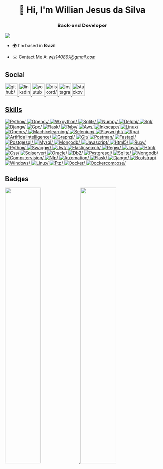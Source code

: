 <h1 align="center">👋 Hi, I'm Willian Jesus da Silva</h1>

<h3 align="center"> Back-end Developer</h3>

<img src="https://komarev.com/ghpvc/?username=willianjesusdasilva&theme=oldie"/>


 - 🌍 I'm based in **Brazil**

- ✉️ Contact Me At *<u><a href=mailto:wjs140897@gmail.com target="_blank">wjs140897@gmail.com</a></u>*



<h2>Social</h2>
<a href="https://www.github.com/Willianjesusdasilva" target="_blank" ><img src="https://res.cloudinary.com/dreamlist/image/upload/v1676730434/ease-prof/social/github-tile_gsrozh.svg" height="40" width="40" alt=github/>
<a href="https://www.linkedin.com/in/willian-jesus-da-silva/" target="_blank" ><img src="https://res.cloudinary.com/dreamlist/image/upload/v1676730564/ease-prof/social/linkedin-tile_jaz1sv.svg" height="40" width="40" alt=linkedin/>
<a href="https://www.youtube.com/c//UCezLZ-Zs-I-e-B-X6KPafNA" target="_blank" ><img src="https://res.cloudinary.com/dreamlist/image/upload/v1676730621/ease-prof/social/youtube-icon_dzg0aj.svg" height="40" width="40" alt=youtube/>
<a href="https://discord.com/users/willianjesus" target="_blank" ><img src="https://res.cloudinary.com/dreamlist/image/upload/v1676730718/ease-prof/social/discord-icon-svgrepo-com_wuyhta.svg" height="40" width="40" alt=discord/>
<a href="http://www.instagram.com/williansilva.py" target="_blank" ><img src="https://res.cloudinary.com/dreamlist/image/upload/v1676730747/ease-prof/social/instagram-icon_awmjo1.svg" height="40" width="40" alt=instagram/>
<a href="https://www.stackoverflow.com/users/9654309/willian-jesus-da-silva" target="_blank" ><img src="https://res.cloudinary.com/dreamlist/image/upload/v1676731089/ease-prof/social/stackoverflow-tile_h07xxl.svg" height="40" width="40" alt=stackoverflow/>

<h2>Skills</h2>
<img src="https://img.shields.io/badge/python-%23323330.svg?style=for-the-badge&logo=python&logoColor=white" alt=Python/>
<img src="https://img.shields.io/badge/opencv-%23323330.svg?style=for-the-badge&logo=opencv&logoColor=white" alt=Opencv/>
<img src="https://img.shields.io/badge/wxpython-%23323330.svg?style=for-the-badge&logo=wxpython&logoColor=white" alt=Wxpython/>
<img src="https://img.shields.io/badge/sqlite-%23323330.svg?style=for-the-badge&logo=sqlite&logoColor=white" alt=Sqlite/>
<img src="https://img.shields.io/badge/numpy-%23323330.svg?style=for-the-badge&logo=numpy&logoColor=white" alt=Numpy/>
<img src="https://img.shields.io/badge/delphi-%23323330.svg?style=for-the-badge&logo=delphi&logoColor=white" alt=Delphi/>
<img src="https://img.shields.io/badge/sql-%23323330.svg?style=for-the-badge&logo=sql&logoColor=white" alt=Sql/>
<img src="https://img.shields.io/badge/django-%23323330.svg?style=for-the-badge&logo=django&logoColor=white" alt=Django/>
<img src="https://img.shields.io/badge/gpc-%23323330.svg?style=for-the-badge&logo=gpc&logoColor=white" alt=Gpc/>
<img src="https://img.shields.io/badge/flask-%23323330.svg?style=for-the-badge&logo=flask&logoColor=white" alt=Flask/>
<img src="https://img.shields.io/badge/ruby-%23323330.svg?style=for-the-badge&logo=ruby&logoColor=white" alt=Ruby/>
<img src="https://img.shields.io/badge/aws-%23323330.svg?style=for-the-badge&logo=aws&logoColor=white" alt=Aws/>
<img src="https://img.shields.io/badge/inkscape-%23323330.svg?style=for-the-badge&logo=inkscape&logoColor=white" alt=Inkscape/>
<img src="https://img.shields.io/badge/linux-%23323330.svg?style=for-the-badge&logo=linux&logoColor=white" alt=Linux/>
<img src="https://img.shields.io/badge/opencv-%23323330.svg?style=for-the-badge&logo=opencv&logoColor=white" alt=Opencv/>
<img src="https://img.shields.io/badge/machinelearning-%23323330.svg?style=for-the-badge&logo=machinelearning&logoColor=white" alt=Machinelearning/>
<img src="https://img.shields.io/badge/selenium-%23323330.svg?style=for-the-badge&logo=selenium&logoColor=white" alt=Selenium/>
<img src="https://img.shields.io/badge/playwright-%23323330.svg?style=for-the-badge&logo=playwright&logoColor=white" alt=Playwright/>
<img src="https://img.shields.io/badge/rpa-%23323330.svg?style=for-the-badge&logo=rpa&logoColor=white" alt=Rpa/>
<img src="https://img.shields.io/badge/artificialintelligence-%23323330.svg?style=for-the-badge&logo=artificialintelligence&logoColor=white" alt=Artificialintelligence/>
<img src="https://img.shields.io/badge/graphql-%23323330.svg?style=for-the-badge&logo=graphql&logoColor=white" alt=Graphql/>
<img src="https://img.shields.io/badge/git-%23323330.svg?style=for-the-badge&logo=git&logoColor=white" alt=Git/>
<img src="https://img.shields.io/badge/postman-%23323330.svg?style=for-the-badge&logo=postman&logoColor=white" alt=Postman/>
<img src="https://img.shields.io/badge/fastapi-%23323330.svg?style=for-the-badge&logo=fastapi&logoColor=white" alt=Fastapi/>
<img src="https://img.shields.io/badge/postgresql-%23323330.svg?style=for-the-badge&logo=postgresql&logoColor=white" alt=Postgresql/>
<img src="https://img.shields.io/badge/mysql-%23323330.svg?style=for-the-badge&logo=mysql&logoColor=white" alt=Mysql/>
<img src="https://img.shields.io/badge/mongodb-%23323330.svg?style=for-the-badge&logo=mongodb&logoColor=white" alt=Mongodb/>
<img src="https://img.shields.io/badge/javascript-%23323330.svg?style=for-the-badge&logo=javascript&logoColor=white" alt=Javascript/>
<img src="https://img.shields.io/badge/html5-%23323330.svg?style=for-the-badge&logo=html5&logoColor=white" alt=Html5/>
<img src="https://img.shields.io/badge/ruby-%23323330.svg?style=for-the-badge&logo=ruby&logoColor=white" alt=Ruby/>
<img src="https://img.shields.io/badge/python-%23323330.svg?style=for-the-badge&logo=python&logoColor=white" alt=Python/>
<img src="https://img.shields.io/badge/swagger-%23323330.svg?style=for-the-badge&logo=swagger&logoColor=white" alt=Swagger/>
<img src="https://img.shields.io/badge/jwt-%23323330.svg?style=for-the-badge&logo=jwt&logoColor=white" alt=Jwt/>
<img src="https://img.shields.io/badge/elasticsearch-%23323330.svg?style=for-the-badge&logo=elasticsearch&logoColor=white" alt=Elasticsearch/>
<img src="https://img.shields.io/badge/regex-%23323330.svg?style=for-the-badge&logo=regex&logoColor=white" alt=Regex/>
<img src="https://img.shields.io/badge/java-%23323330.svg?style=for-the-badge&logo=java&logoColor=white" alt=Java/>
<img src="https://img.shields.io/badge/html-%23323330.svg?style=for-the-badge&logo=html&logoColor=white" alt=Html/>
<img src="https://img.shields.io/badge/css-%23323330.svg?style=for-the-badge&logo=css&logoColor=white" alt=Css/>
<img src="https://img.shields.io/badge/sqlserver-%23323330.svg?style=for-the-badge&logo=sqlserver&logoColor=white" alt=Sqlserver/>
<img src="https://img.shields.io/badge/oracle-%23323330.svg?style=for-the-badge&logo=oracle&logoColor=white" alt=Oracle/>
<img src="https://img.shields.io/badge/db2-%23323330.svg?style=for-the-badge&logo=db2&logoColor=white" alt=Db2/>
<img src="https://img.shields.io/badge/postgresql-%23323330.svg?style=for-the-badge&logo=postgresql&logoColor=white" alt=Postgresql/>
<img src="https://img.shields.io/badge/sqlite-%23323330.svg?style=for-the-badge&logo=sqlite&logoColor=white" alt=Sqlite/>
<img src="https://img.shields.io/badge/mongodb-%23323330.svg?style=for-the-badge&logo=mongodb&logoColor=white" alt=Mongodb/>
<img src="https://img.shields.io/badge/computervision-%23323330.svg?style=for-the-badge&logo=computervision&logoColor=white" alt=Computervision/>
<img src="https://img.shields.io/badge/nlp-%23323330.svg?style=for-the-badge&logo=nlp&logoColor=white" alt=Nlp/>
<img src="https://img.shields.io/badge/automation-%23323330.svg?style=for-the-badge&logo=automation&logoColor=white" alt=Automation/>
<img src="https://img.shields.io/badge/flask-%23323330.svg?style=for-the-badge&logo=flask&logoColor=white" alt=Flask/>
<img src="https://img.shields.io/badge/django-%23323330.svg?style=for-the-badge&logo=django&logoColor=white" alt=Django/>
<img src="https://img.shields.io/badge/bootstrap-%23323330.svg?style=for-the-badge&logo=bootstrap&logoColor=white" alt=Bootstrap/>
<img src="https://img.shields.io/badge/windows-%23323330.svg?style=for-the-badge&logo=windows&logoColor=white" alt=Windows/>
<img src="https://img.shields.io/badge/linux-%23323330.svg?style=for-the-badge&logo=linux&logoColor=white" alt=Linux/>
<img src="https://img.shields.io/badge/ftp-%23323330.svg?style=for-the-badge&logo=ftp&logoColor=white" alt=Ftp/>
<img src="https://img.shields.io/badge/docker-%23323330.svg?style=for-the-badge&logo=docker&logoColor=white" alt=Docker/>
<img src="https://img.shields.io/badge/dockercompose-%23323330.svg?style=for-the-badge&logo=dockercompose&logoColor=white" alt=Dockercompose/>

<h2>Badges</h2>
<img width="48%" src="https://github-readme-stats-eight-theta.vercel.app/api?username=willianjesusdasilva&show_icons=true&theme=dark&include_all_commits=true&count_private=true"/>
<img width="48%" src="https://github-readme-streak-stats.herokuapp.com/?user=willianjesusdasilva&theme=dark&include_all_commits=true&count_private=true"/>


